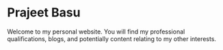 # Prajeet Basu

Welcome to my personal website.  You will find my professional qualifications, blogs, and potentially content relating to my other interests.  

